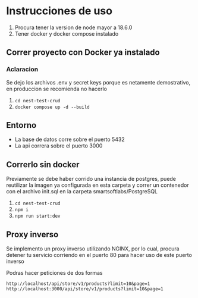 # Instrucciones de uso

1. Procura tener la version de node mayor a 18.6.0
2. Tener docker y docker compose instalado

## Correr proyecto con Docker ya instalado

### Aclaracion
Se dejo los archivos .env y secret keys porque es netamente demostrativo, en produccion se recomienda no hacerlo

1. ```cd nest-test-crud```
2. ```docker compose up -d --build```

## Entorno

- La base de datos corre sobre el puerto 5432
- La api correra sobre el puerto 3000
  
## Correrlo sin docker

Previamente se debe haber corrido una instancia de postgres, puede reutilizar la imagen ya configurada en esta carpeta y correr un contenedor con el archivo init.sql en la carpeta smartsoftlabs/PostgreSQL

1. ```cd nest-test-crud```
2. ```npm i```
3. ```npm run start:dev```

## Proxy inverso

Se implemento un proxy inverso utilizando NGINX, por lo cual, procura detener tu servicio corriendo en el puerto 80 para hacer uso de este puerto inverso

Podras hacer peticiones de dos formas

```http://localhost/api/store/v1/products?limit=10&page=1```
```http://localhost:3000/api/store/v1/products?limit=10&page=1```
